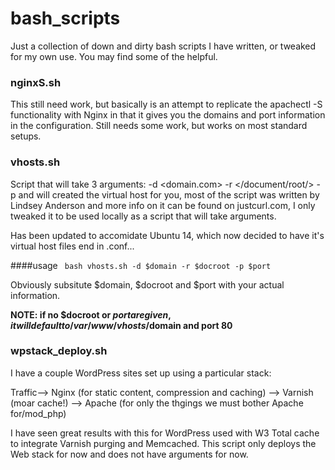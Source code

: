 # bash_scripts
Just a collection of down and dirty bash scripts I have written, or tweaked for my own use. You may find some of the helpful. 


### nginxS.sh
This still need work, but basically is an attempt to replicate the apachectl -S functionality with Nginx in that it gives you the domains and port information in the configuration.  Still needs some work, but works on most standard setups. 


### vhosts.sh
Script that will take 3 arguments: -d <domain.com> -r </document/root/> -p <port number> and will created the virtual host for you, most of the script was written by Lindsey Anderson and more info on it can be found on justcurl.com, I only tweaked it to be used locally as a script that will take arguments.  

Has been updated to accomidate Ubuntu 14, which now decided to have it's virtual host files end in .conf...

####usage
<code> bash vhosts.sh -d $domain -r $docroot -p $port </code>

Obviously subsitute $domain, $docroot and $port with your actual information.

**NOTE: if no $docroot or $port are given, it will default to /var/www/vhosts/$domain and port 80**


### wpstack_deploy.sh

I have a couple WordPress sites set up using a particular stack:

Traffic--> Nginx (for static content, compression and caching) --> Varnish (moar cache!) --> Apache (for only the thgings we must bother Apache for/mod_php)

I have seen great results with this for WordPress used with W3 Total cache to integrate Varnish purging and Memcached. This script only deploys the Web stack for now and does not have arguments for now. 


